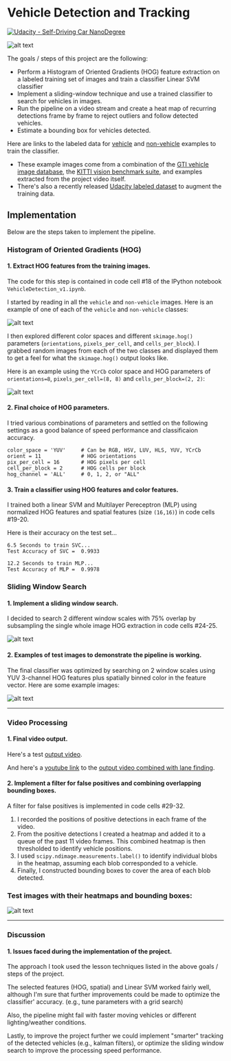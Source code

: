 # Vehicle Detection and Tracking
[![Udacity - Self-Driving Car NanoDegree](https://s3.amazonaws.com/udacity-sdc/github/shield-carnd.svg)](http://www.udacity.com/drive)

![alt text](./output_sample.gif)

The goals / steps of this project are the following:

* Perform a Histogram of Oriented Gradients (HOG) feature extraction on a labeled training set of images and train a classifier Linear SVM classifier
* Implement a sliding-window technique and use a trained classifier to search for vehicles in images.
* Run the pipeline on a video stream and create a heat map of recurring detections frame by frame to reject outliers and follow detected vehicles.
* Estimate a bounding box for vehicles detected.

Here are links to the labeled data for [vehicle](https://s3.amazonaws.com/udacity-sdc/Vehicle_Tracking/vehicles.zip) and [non-vehicle](https://s3.amazonaws.com/udacity-sdc/Vehicle_Tracking/non-vehicles.zip) examples to train the classifier.  
- These example images come from a combination of the [GTI vehicle image database](http://www.gti.ssr.upm.es/data/Vehicle_database.html), the [KITTI vision benchmark suite](http://www.cvlibs.net/datasets/kitti/), and examples extracted from the project video itself.   
- There's also a recently released [Udacity labeled dataset](https://github.com/udacity/self-driving-car/tree/master/annotations) to augment the training data.  

[//]: # (Image References)
[image1]: ./examples/car_notcar.png
[image2]: ./examples/HOG_car_notcar.png
[image3]: ./examples/slide_subwindows.png
[image4]: ./examples/boxes_test_imgs.png
[image5]: ./examples/heat_bboxes.png


## Implementation    
Below are the steps taken to implement the pipeline.  

### Histogram of Oriented Gradients (HOG)

#### 1. Extract HOG features from the training images.

The code for this step is contained in code cell #18 of the IPython notebook `VehicleDetection_v1.ipynb`.

I started by reading in all the `vehicle` and `non-vehicle` images.  Here is an example of one of each of the `vehicle` and `non-vehicle` classes:

![alt text][image1]

I then explored different color spaces and different `skimage.hog()` parameters (`orientations`, `pixels_per_cell`, and `cells_per_block`).  I grabbed random images from each of the two classes and displayed them to get a feel for what the `skimage.hog()` output looks like.

Here is an example using the `YCrCb` color space and HOG parameters of `orientations=8`, `pixels_per_cell=(8, 8)` and `cells_per_block=(2, 2)`:


![alt text][image2]

#### 2. Final choice of HOG parameters.

I tried various combinations of parameters and settled on the following settings as a good balance of speed performance and classificaion accuracy.
```
color_space = 'YUV'     # Can be RGB, HSV, LUV, HLS, YUV, YCrCb
orient = 11             # HOG orientations
pix_per_cell = 16       # HOG pixels per cell
cell_per_block = 2      # HOG cells per block
hog_channel = 'ALL'     # 0, 1, 2, or "ALL"
```

#### 3. Train a classifier using HOG features and color features.

I trained both a linear SVM and Multilayer Pereceptron (MLP) using normalized HOG features and spatial features (size `(16,16)`) in code cells #19-20.

Here is their accuracy on the test set...
```
6.5 Seconds to train SVC...
Test Accuracy of SVC =  0.9933

12.2 Seconds to train MLP...
Test Accuracy of MLP =  0.9978
```


### Sliding Window Search

#### 1. Implement a sliding window search.  

I decided to search 2 different window scales with 75% overlap by subsampling the single whole image HOG extraction in code cells #24-25.

![alt text][image3]

#### 2. Examples of test images to demonstrate the pipeline is working.  

The final classifier was optimized by searching on 2 window scales using YUV 3-channel HOG features plus spatially binned color in the feature vector.  Here are some example images:

![alt text][image4]


---

### Video Processing

#### 1. Final video output.  
Here's a test [output video](./output_video_test.mp4).  

And here's a [youtube link](https://youtu.be/XHXD3tRlTyM) to the [output video combined with lane finding](./lane_plus_vehicle_video.mp4).

#### 2. Implement a filter for false positives and combining overlapping bounding boxes.

A filter for false positives is implemented in code cells #29-32.
1. I recorded the positions of positive detections in each frame of the video.  
2. From the positive detections I created a heatmap and added it to a queue of the past 11 video frames. This combined heatmap is then thresholded to identify vehicle positions.  
3. I used `scipy.ndimage.measurements.label()` to identify individual blobs in the heatmap, assuming each blob corresponded to a vehicle.  
4. Finally, I constructed bounding boxes to cover the area of each blob detected.  


### Test images with their heatmaps and bounding boxes:

![alt text][image5]


---

### Discussion

#### 1. Issues faced during the implementation of the project.  

The approach I took used the lesson techniques listed in the above goals / steps of the project.

The selected features (HOG, spatial) and Linear SVM worked fairly well, although I'm sure that further improvements could be made to optimize the classifier' accuracy. (e.g., tune parameters with a grid search)

Also, the pipeline might fail with faster moving vehicles or different lighting/weather conditions.

Lastly, to improve the project further we could implement "smarter" tracking of the detected vehicles (e.g., kalman filters), or optimize the sliding window search to improve the processing speed performance.
